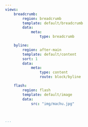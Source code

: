 ```yaml
---
views:
    breadcrumb:
        region: breadcrumb
        template: default/breadcrumb
        data:
            meta:
                type: breadcrumb

    byline:
        region: after-main
        template: default/content
        sort: 1
        data:
            meta:
                type: content
                route: block/byline

    flash:
        region: flash
        template: default/image
        data:
            src: "img/machu.jpg"



...
```

